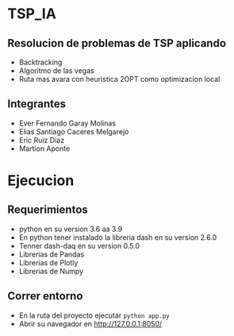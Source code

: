 # TSP_IA

## Resolucion de problemas de TSP aplicando
- Backtracking
- Algoritmo de las vegas
- Ruta mas avara con heuristica 2OPT como optimizacion local

## Integrantes
- Ever Fernando Garay Molinas
- Elias Santiago Caceres Melgarejo
- Eric Ruiz Diaz
- Martion Aponte

# Ejecucion

## Requerimientos
- python en su version 3.6 aa 3.9
- En python tener instalado la libreria dash en su version 2.6.0
- Tenner dash-daq en su version 0.5.0
- Librerias de Pandas
- Librerias de Plotly
- Librerias de Numpy

## Correr entorno

- En la ruta del proyecto ejecutar ``python app.py``
- Abrir su navegador en http://127.0.0.1:8050/